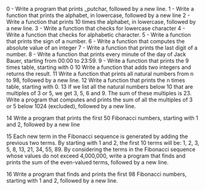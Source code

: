 0 - Write a program that prints _putchar, followed by a new line.
1 - Write a function that prints the alphabet, in lowercase, followed by a new line
2 - Write a function that prints 10 times the alphabet, in lowercase, followed by a new line.
3 - Write a function that checks for lowercase character
4 - Write a function that checks for alphabetic character.
5 - Write a function that prints the sign of a number.
6 - Write a function that computes the absolute value of an integer
7 - Write a function that prints the last digit of a number.
8 - Write a function that prints every minute of the day of Jack Bauer, starting from 00:00 to 23:59.
9 - Write a function that prints the 9 times table, starting with 0
10  Write a function that adds two integers and returns the result.
11  Write a function that prints all natural numbers from n to 98, followed by a new line.
12  Write a function that prints the n times table, starting with 0.
13  If we list all the natural numbers below 10 that are multiples of 3 or 5, we get 3, 5, 6 and 9. The sum of these multiples is 23. Write a program that computes and prints the sum of all the multiples of 3 or 5 below 1024 (excluded), followed by a new line.

14 Write a program that prints the first 50 Fibonacci numbers, starting with 1 and 2, followed by a new line

15  Each new term in the Fibonacci sequence is generated by adding the previous two terms. By starting with 1 and 2, the first 10 terms will be: 1, 2, 3, 5, 8, 13, 21, 34, 55, 89. By considering the terms in the Fibonacci sequence whose values do not exceed 4,000,000, write a program that finds and prints the sum of the even-valued terms, followed by a new line.

16 Write a program that finds and prints the first 98 Fibonacci numbers, starting with 1 and 2, followed by a new line.

